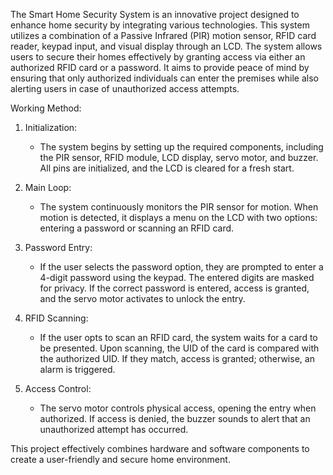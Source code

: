 The Smart Home Security System is an innovative project designed to enhance home security by integrating various technologies. This system utilizes a combination of a Passive Infrared (PIR) motion sensor, RFID card reader, keypad input, and visual display through an LCD. The system allows users to secure their homes effectively by granting access via either an authorized RFID card or a password. It aims to provide peace of mind by ensuring that only authorized individuals can enter the premises while also alerting users in case of unauthorized access attempts.

Working Method:

1. Initialization:
   - The system begins by setting up the required components, including the PIR sensor, RFID module, LCD display, servo motor, and buzzer. All pins are initialized, and the LCD is cleared for a fresh start.

2. Main Loop:
   - The system continuously monitors the PIR sensor for motion. When motion is detected, it displays a menu on the LCD with two options: entering a password or scanning an RFID card.

3. Password Entry:
   - If the user selects the password option, they are prompted to enter a 4-digit password using the keypad. The entered digits are masked for privacy. If the correct password is entered, access is granted, and the servo motor activates to unlock the entry.

4. RFID Scanning:
   - If the user opts to scan an RFID card, the system waits for a card to be presented. Upon scanning, the UID of the card is compared with the authorized UID. If they match, access is granted; otherwise, an alarm is triggered.

5. Access Control:
   - The servo motor controls physical access, opening the entry when authorized. If access is denied, the buzzer sounds to alert that an unauthorized attempt has occurred.

This project effectively combines hardware and software components to create a user-friendly and secure home environment.
